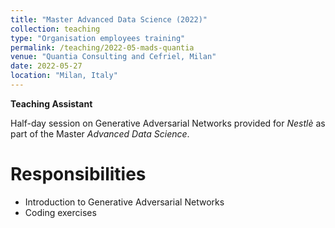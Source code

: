```yaml
---
title: "Master Advanced Data Science (2022)"
collection: teaching
type: "Organisation employees training"
permalink: /teaching/2022-05-mads-quantia
venue: "Quantia Consulting and Cefriel, Milan"
date: 2022-05-27
location: "Milan, Italy"
---
```


**Teaching Assistant**

Half-day session on Generative Adversarial Networks provided for *Nestlè* as part of the Master *Advanced Data Science*.

Responsibilities
======
- Introduction to Generative Adversarial Networks
- Coding exercises